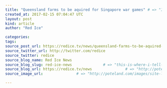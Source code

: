 ```yaml
---
title: "Queensland farms to be aquired for Singapore war games" # => "I Made a Pretty Gem - Planet.rb"
created_at: 2017-02-15 07:04:47 UTC
layout: post
kind: article
author: "Red Ice"

categories: 
tags: 
source_post_url: https://redice.tv/news/queensland-farms-to-be-aquired-for-singapore-war-games    # => "http://poteland.com/blog/i-made-a-pretty-gem-planet-dot-rb/"
source_twitter_url: http://twitter.com/redice
source_twitter: redice
source_blog_name: Red Ice News
source_blog_slug: red-ice-news              # => "this-is-where-i-tell-you-stuff"
source_blog_url: https://redice.tv/news               # => "http://poteland.com/articles"
source_image_url:               # => "http://poteland.com/images/site-logo.png"

---
```



<!--
   &lt;img align=&quot;left&quot; alt=&quot;Queensland farms to be aquired for Singapore war games&quot; src=&quot;https://rdice.net/a/c/n/17/02150801-Untitled-2-Recovered.9cd7b47f.jpg&quot;&gt; The Australian Defence Force (ADF) has revealed plans to acquire land to the west of the existing Shoalwater Bay training area, north of Rockhampton, to cater for larger war games and an increased number of Singaporean troops training in the region.The upgrades would be paid for by the Singaporean Government, as part of the Australia-Singapore Comprehensive Strategic Partnership signed late last year.More than 40 landholders in the Stanage Bay and Marlborough area have been issued with notices that their property may be acquired for the expansion.About 200 locals gathered at the Marlborough Public Hall on Monday afternoon for what became a fiery community meeting between landholders and local politicians.Grazier Alf Collins said he was not interested in a pay out and would do everything to…           # => "I’ve been hurting to write this ever since we had the idea of creating a Planet for Cubox..." (Continued)
   red-ice-news              # => "this-is-where-i-tell-you-stuff"
   https://redice.tv/news               # => "http://poteland.com/articles"
                 # => "http://poteland.com/images/site-logo.png"
<img align="left" alt="Queensland farms to be aquired for Singapore war games" src="https://rdice.net/a/c/n/17/02150801-Untitled-2-Recovered.9cd7b47f.jpg"> The Australian Defence Force (ADF) has revealed plans to acquire land to the west of the existing Shoalwater Bay training area, north of Rockhampton, to cater for larger war games and an increased number of Singaporean troops training in the region.The upgrades would be paid for by the Singaporean Government, as part of the Australia-Singapore Comprehensive Strategic Partnership signed late last year.More than 40 landholders in the Stanage Bay and Marlborough area have been issued with notices that their property may be acquired for the expansion.About 200 locals gathered at the Marlborough Public Hall on Monday afternoon for what became a fiery community meeting between landholders and local politicians.Grazier Alf Collins said he was not interested in a pay out and would do everything to…<div class="">
    <i>Source: <a href="https://redice.tv/news">Red Ice News</a></i>
</div>
